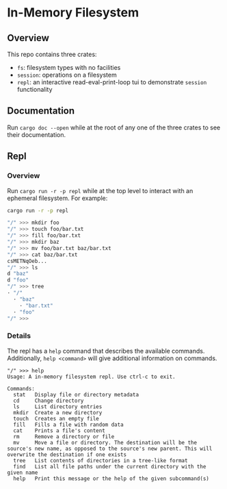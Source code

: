 # In-Memory Filesystem

## Overview
This repo contains three crates:
- `fs`: filesystem types with no facilities
- `session`: operations on a filesystem
- `repl`: an interactive read-eval-print-loop tui to demonstrate `session` functionality

## Documentation
Run `cargo doc --open` while at the root of any one of the three crates to see their documentation.

## Repl

### Overview
Run `cargo run -r -p repl` while at the top level to interact with an ephemeral filesystem.
For example:
```sh
cargo run -r -p repl

"/" >>> mkdir foo
"/" >>> touch foo/bar.txt
"/" >>> fill foo/bar.txt
"/" >>> mkdir baz
"/" >>> mv foo/bar.txt baz/bar.txt
"/" >>> cat baz/bar.txt
csMETNqOeb...
"/" >>> ls
d "baz"
d "foo"
"/" >>> tree
· "/"
  · "baz"
    · "bar.txt"
  · "foo"
"/" >>>
```

### Details
The repl has a `help` command that describes the available commands. Additionally,
`help <command>` will give additional information on commands.
```
"/" >>> help
Usage: A in-memory filesystem repl. Use ctrl-c to exit.

Commands:
  stat   Display file or directory metadata
  cd     Change directory
  ls     List directory entries
  mkdir  Create a new directory
  touch  Creates an empty file
  fill   Fills a file with random data
  cat    Prints a file's content
  rm     Remove a directory or file
  mv     Move a file or directory. The destination will be the source's new name, as opposed to the source's new parent. This will overwrite the destination if one exists
  tree   List contents of directories in a tree-like format
  find   List all file paths under the current directory with the given name
  help   Print this message or the help of the given subcommand(s)
```
